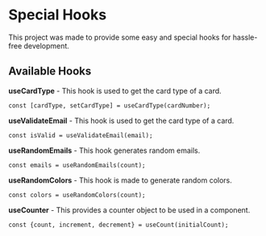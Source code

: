 # Special Hooks

This project was made to provide some easy and special hooks for hassle-free development.

## Available Hooks

**useCardType** - This hook is used to get the card type of a card.

```
const [cardType, setCardType] = useCardType(cardNumber);
```

**useValidateEmail** - This hook is used to get the card type of a card.

```
const isValid = useValidateEmail(email);
```

**useRandomEmails** - This hook generates random emails.

```
const emails = useRandomEmails(count);
```

**useRandomColors** - This hook is made to generate random colors.

```
const colors = useRandomColors(count);
```

**useCounter** - This provides a counter object to be used in a component.

```
const {count, increment, decrement} = useCount(initialCount);
```
